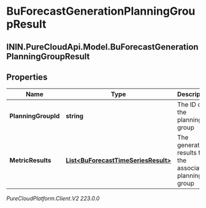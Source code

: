 # BuForecastGenerationPlanningGroupResult

## ININ.PureCloudApi.Model.BuForecastGenerationPlanningGroupResult

## Properties

|Name | Type | Description | Notes|
|------------ | ------------- | ------------- | -------------|
| **PlanningGroupId** | **string** | The ID of the planning group | [optional] |
| **MetricResults** | [**List&lt;BuForecastTimeSeriesResult&gt;**](BuForecastTimeSeriesResult) | The generation results for the associated planning group | [optional] |



_PureCloudPlatform.Client.V2 223.0.0_
